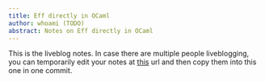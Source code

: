 ```yaml
---
title: Eff directly in OCaml 
author: whoami (TODO)
abstract: Notes on Eff directly in OCaml 
---
```


This is the liveblog notes.  In case there are multiple
people liveblogging, you can temporarily edit your notes
at [this](eff-directly-in-ocam/template.md) url and then copy them into this one in one
commit.
